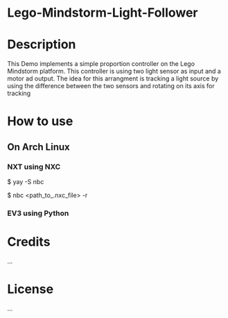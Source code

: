 # Lego-Mindstorm-Light-Follower

# Description

This Demo implements a simple proportion controller on the Lego Mindstorm platform.
This controller is using two light sensor as input and a motor ad output.
The idea for this arrangment is tracking a light source by using the difference between the two sensors and rotating on its axis for tracking

# How to use

## On Arch Linux

### NXT using NXC

$ yay -S nbc

$ nbc <path_to_.nxc_file> -r

### EV3 using Python



# Credits

...

# License

...